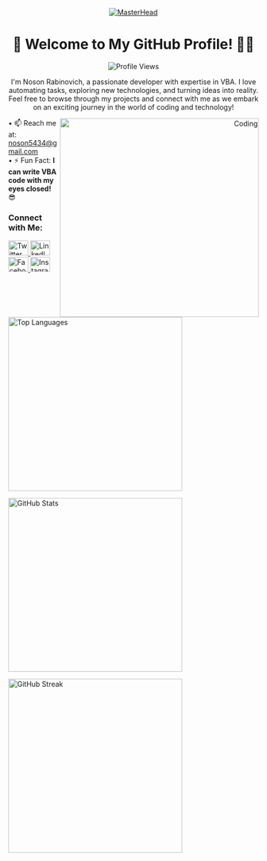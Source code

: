<!-- Header -->
<p align="center">
  <a href="https://camo.githubusercontent.com/4fa9a5bdefafee7e59ad2086429306dfc0c902d0db4d2d1fdfb534b1767d9f62/68747470733a2f2f646576656c6f706572732e67697068792e636f6d2f6272616e63682f6d61737465722f7374617469632f6170692d35313264333663303936363236383237313731303861333862626235633537642e676966">
    <img src="https://camo.githubusercontent.com/4fa9a5bdefafee7e59ad2086429306dfc0c902d0db4d2d1fdfb534b1767d9f62/68747470733a2f2f646576656c6f706572732e67697068792e636f6d2f6272616e63682f6d61737465722f7374617469632f6170692d35313264333663303936363236383237313731303861333862626235633537642e676966" alt="MasterHead" />
  </a>
</p>

<!-- Introduction -->
<h1 align="center">👋 Welcome to My GitHub Profile! 👨‍💻</h1>

<p align="center">
  <img src="https://komarev.com/ghpvc/?username=noson5434&label=Profile%20Views&color=0e75b6&style=flat" alt="Profile Views" />
</p>

<p align="center">I'm Noson Rabinovich, a passionate developer with expertise in VBA. I love automating tasks, exploring new technologies, and turning ideas into reality. Feel free to browse through my projects and connect with me as we embark on an exciting journey in the world of coding and technology!</p>

<!-- Animated GIF -->
<p align="right">
  <img align="right" alt="Coding" width="400" src="https://camo.githubusercontent.com/a11a3ce4abbcc9d5be9bbb2d3a4b232c2d2413b67ec7bf9595db965369fede11/68747470733a2f2f63646e2e6472696262626c652e636f6d2f75736572732f3732303832352f73637265656e73686f74732f333235333331302f736c696d2d6a696d2d5f6472696262626c655f2d5f383030783630305f2e676966" />
</p>

<!-- Contact Info and Fun Fact -->
<p style="margin: 0;">
  &bull; 📫 Reach me at: <a href="mailto:noson5434@gmail.com">noson5434@gmail.com</a><br>
  &bull; ⚡ Fun Fact: <strong>I can write VBA code with my eyes closed!</strong> 😎
</p>

<!-- Social Media Links -->
<h3 align="left">Connect with Me:</h3>
<p align="left">
  <a href="https://twitter.com/noson5434" target="_blank">
    <img src="https://raw.githubusercontent.com/rahuldkjain/github-profile-readme-generator/master/src/images/icons/Social/twitter.svg" alt="Twitter" height="30" width="40" />
  </a>
  <a href="https://linkedin.com/in/noson-rabinovich" target="_blank">
    <img src="https://raw.githubusercontent.com/rahuldkjain/github-profile-readme-generator/master/src/images/icons/Social/linked-in-alt.svg" alt="LinkedIn" height="30" width="40" />
  </a>
  <a href="https://fb.com/noson.rabinowitz" target="_blank">
    <img src="https://raw.githubusercontent.com/rahuldkjain/github-profile-readme-generator/master/src/images/icons/Social/facebook.svg" alt="Facebook" height="30" width="40" />
  </a>
  <a href="https://instagram.com/noson_rabinovich" target="_blank">
    <img src="https://raw.githubusercontent.com/rahuldkjain/github-profile-readme-generator/master/src/images/icons/Social/instagram.svg" alt="Instagram" height="30" width="40" />
  </a>
</p>

<!-- Stats -->
<p align="left">
  <img src="https://github-readme-stats.vercel.app/api/top-langs?username=noson5434&show_icons=true&locale=en&layout=compact" alt="Top Languages" width="350px" />
</p>

<p align="left">
  <img src="https://github-readme-stats.vercel.app/api?username=noson5434&show_icons=true&locale=en" alt="GitHub Stats" width="350px" />
</p>

<!-- Streak Stats -->
<p align="left">
  <img src="https://github-readme-streak-stats.herokuapp.com/?user=noson5434" alt="GitHub Streak" width="350px" />
</p>


